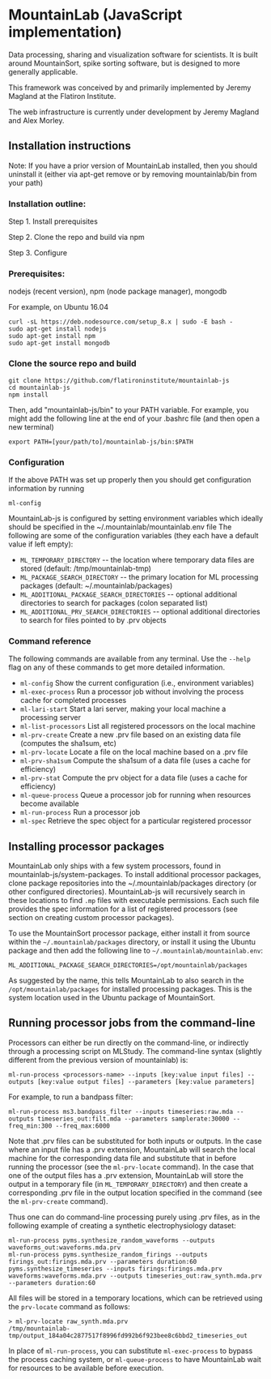 # MountainLab (JavaScript implementation)

Data processing, sharing and visualization software for scientists. It is built around MountainSort, spike sorting software, but is designed to more generally applicable.

This framework was conceived by and primarily implemented by Jeremy Magland at the Flatiron Institute.

The web infrastructure is currently under development by Jeremy Magland and Alex Morley.

## Installation instructions

Note: If you have a prior version of MountainLab installed, then you should uninstall it (either via apt-get remove or by removing mountainlab/bin from your path)

### Installation outline:
Step 1. Install prerequisites

Step 2. Clone the repo and build via npm

Step 3. Configure

### Prerequisites:
nodejs (recent version), npm (node package manager), mongodb

For example, on Ubuntu 16.04
```
curl -sL https://deb.nodesource.com/setup_8.x | sudo -E bash -
sudo apt-get install nodejs
sudo apt-get install npm
sudo apt-get install mongodb
```
### Clone the source repo and build

```
git clone https://github.com/flatironinstitute/mountainlab-js
cd mountainlab-js
npm install
```
Then, add "mountainlab-js/bin" to your PATH variable.
For example, you might add the following line at the end of your .bashrc file (and then open a new terminal)
```
export PATH=[your/path/to]/mountainlab-js/bin:$PATH
```

### Configuration
If the above PATH was set up properly then you should get configuration information by running
```
ml-config
```

MountainLab-js is configured by setting environment variables which ideally should be specified in the ~/.mountainlab/mountainlab.env file
The following are some of the configuration variables (they each have a default value if left empty):
* `ML_TEMPORARY_DIRECTORY` -- the location where temporary data files are stored (default: /tmp/mountainlab-tmp)
* `ML_PACKAGE_SEARCH_DIRECTORY` -- the primary location for ML processing packages (default: ~/.mountainlab/packages)
* `ML_ADDITIONAL_PACKAGE_SEARCH_DIRECTORIES` -- optional additional directories to search for packages (colon separated list)
* `ML_ADDITIONAL_PRV_SEARCH_DIRECTORIES` -- optional additional directories to search for files pointed to by .prv objects

### Command reference

The following commands are available from any terminal. Use the `--help` flag on any of these commands to get more detailed information.
* `ml-config`  Show the current configuration (i.e., environment variables)
* `ml-exec-process`  Run a processor job without involving the process cache for completed processes
* `ml-lari-start`  Start a lari server, making your local machine a processing server
* `ml-list-processors`  List all registered processors on the local machine
* `ml-prv-create`  Create a new .prv file based on an existing data file (computes the sha1sum, etc)
* `ml-prv-locate`  Locate a file on the local machine based on a .prv file
* `ml-prv-sha1sum`  Compute the sha1sum of a data file (uses a cache for efficiency)
* `ml-prv-stat`  Compute the prv object for a data file (uses a cache for efficiency)
* `ml-queue-process`  Queue a processor job for running when resources become available
* `ml-run-process`  Run a processor job
* `ml-spec`  Retrieve the spec object for a particular registered processor

## Installing processor packages

MountainLab only ships with a few system processors, found in mountainlab-js/system-packages. To install additional processor packages, clone package repositories into the ~/.mountainlab/packages directory (or other configured directories). MountainLab-js will recursively search in these locations to find `.mp` files with executable permissions. Each such file provides the spec information for a list of registered processors (see section on creating custom processor packages).

To use the MountainSort processor package, either install it from source within the `~/.mountainlab/packages` directory, or install it using the Ubuntu package and then add the following line to `~/.mountainlab/mountainlab.env`:
```
ML_ADDITIONAL_PACKAGE_SEARCH_DIRECTORIES=/opt/mountainlab/packages
```
As suggested by the name, this tells MountainLab to also search in the `/opt/mountainlab/packages` for installed processing packages. This is the system location used in the Ubuntu package of MountainSort.

## Running processor jobs from the command-line
Processors can either be run directly on the command-line, or indirectly through a processing script on MLStudy.
The command-line syntax (slightly different from the previous version of mountainlab) is:
```
ml-run-process <processors-name> --inputs [key:value input files] --outputs [key:value output files] --parameters [key:value parameters]
```
For example, to run a bandpass filter:
```
ml-run-process ms3.bandpass_filter --inputs timeseries:raw.mda --outputs timeseries_out:filt.mda --parameters samplerate:30000 --freq_min:300 --freq_max:6000
```
Note that .prv files can be substituted for both inputs or outputs. In the case where an input file has a .prv extension, MountainLab will search the local machine for the corresponding data file and substitute that in before running the processor (see the `ml-prv-locate` command). In the case that one of the output files has a .prv extension, MountainLab will store the output in a temporary file (in `ML_TEMPORARY_DIRECTORY`) and then  create a corresponding .prv file in the output location specified in the command (see the `ml-prv-create` command).

Thus one can do command-line processing purely using .prv files, as in the following example of creating a synthetic electrophysiology dataset:
```
ml-run-process pyms.synthesize_random_waveforms --outputs waveforms_out:waveforms.mda.prv
ml-run-process pyms.synthesize_random_firings --outputs firings_out:firings.mda.prv --parameters duration:60
pyms.synthesize_timeseries --inputs firings:firings.mda.prv waveforms:waveforms.mda.prv --outputs timeseries_out:raw_synth.mda.prv --parameters duration:60
```

All files will be stored in a temporary locations, which can be retrieved using the `prv-locate` command as follows:
```
> ml-prv-locate raw_synth.mda.prv 
/tmp/mountainlab-tmp/output_184a04c2877517f8996fd992b6f923bee8c6bbd2_timeseries_out
```

In place of `ml-run-process`, you can substitute `ml-exec-process` to bypass the process caching system, or `ml-queue-process` to have MountainLab wait for resources to be available before execution.
